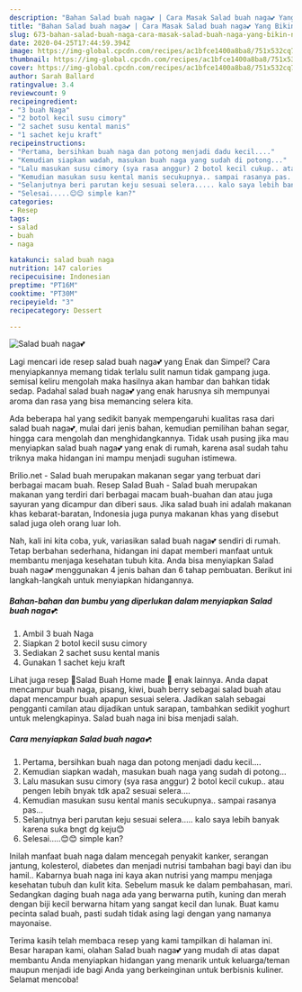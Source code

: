 ```yaml
---
description: "Bahan Salad buah naga💕 | Cara Masak Salad buah naga💕 Yang Bikin Ngiler"
title: "Bahan Salad buah naga💕 | Cara Masak Salad buah naga💕 Yang Bikin Ngiler"
slug: 673-bahan-salad-buah-naga-cara-masak-salad-buah-naga-yang-bikin-ngiler
date: 2020-04-25T17:44:59.394Z
image: https://img-global.cpcdn.com/recipes/ac1bfce1400a8ba8/751x532cq70/salad-buah-naga💕-foto-resep-utama.jpg
thumbnail: https://img-global.cpcdn.com/recipes/ac1bfce1400a8ba8/751x532cq70/salad-buah-naga💕-foto-resep-utama.jpg
cover: https://img-global.cpcdn.com/recipes/ac1bfce1400a8ba8/751x532cq70/salad-buah-naga💕-foto-resep-utama.jpg
author: Sarah Ballard
ratingvalue: 3.4
reviewcount: 9
recipeingredient:
- "3 buah Naga"
- "2 botol kecil susu cimory"
- "2 sachet susu kental manis"
- "1 sachet keju kraft"
recipeinstructions:
- "Pertama, bersihkan buah naga dan potong menjadi dadu kecil...."
- "Kemudian siapkan wadah, masukan buah naga yang sudah di potong..."
- "Lalu masukan susu cimory (sya rasa anggur) 2 botol kecil cukup.. atau pengen lebih bnyak tdk apa2 sesuai selera...."
- "Kemudian masukan susu kental manis secukupnya.. sampai rasanya pas..."
- "Selanjutnya beri parutan keju sesuai selera..... kalo saya lebih banyak karena suka bngt dg keju😊"
- "Selesai.....😊😊 simple kan?"
categories:
- Resep
tags:
- salad
- buah
- naga

katakunci: salad buah naga 
nutrition: 147 calories
recipecuisine: Indonesian
preptime: "PT16M"
cooktime: "PT30M"
recipeyield: "3"
recipecategory: Dessert

---
```



![Salad buah naga💕](https://img-global.cpcdn.com/recipes/ac1bfce1400a8ba8/751x532cq70/salad-buah-naga💕-foto-resep-utama.jpg)

Lagi mencari ide resep salad buah naga💕 yang Enak dan Simpel? Cara menyiapkannya memang tidak terlalu sulit namun tidak gampang juga. semisal keliru mengolah maka hasilnya akan hambar dan bahkan tidak sedap. Padahal salad buah naga💕 yang enak harusnya sih mempunyai aroma dan rasa yang bisa memancing selera kita.

Ada beberapa hal yang sedikit banyak mempengaruhi kualitas rasa dari salad buah naga💕, mulai dari jenis bahan, kemudian pemilihan bahan segar, hingga cara mengolah dan menghidangkannya. Tidak usah pusing jika mau menyiapkan salad buah naga💕 yang enak di rumah, karena asal sudah tahu triknya maka hidangan ini mampu menjadi suguhan istimewa.

Brilio.net - Salad buah merupakan makanan segar yang terbuat dari berbagai macam buah. Resep Salad Buah - Salad buah merupakan makanan yang terdiri dari berbagai macam buah-buahan dan atau juga sayuran yang dicampur dan diberi saus. Jika salad buah ini adalah makanan khas kebarat-baratan, Indonesia juga punya makanan khas yang disebut salad juga oleh orang luar loh.


Nah, kali ini kita coba, yuk, variasikan salad buah naga💕 sendiri di rumah. Tetap berbahan sederhana, hidangan ini dapat memberi manfaat untuk membantu menjaga kesehatan tubuh kita. Anda bisa menyiapkan Salad buah naga💕 menggunakan 4 jenis bahan dan 6 tahap pembuatan. Berikut ini langkah-langkah untuk menyiapkan hidangannya.

<!--inarticleads1-->

##### Bahan-bahan dan bumbu yang diperlukan dalam menyiapkan Salad buah naga💕:

1. Ambil 3 buah Naga
1. Siapkan 2 botol kecil susu cimory
1. Sediakan 2 sachet susu kental manis
1. Gunakan 1 sachet keju kraft


Lihat juga resep 🍓Salad Buah Home made 🍇 enak lainnya. Anda dapat mencampur buah naga, pisang, kiwi, buah berry sebagai salad buah atau dapat mencampur buah apapun sesuai selera. Jadikan salah sebagai pengganti camilan atau dijadikan untuk sarapan, tambahkan sedikit yoghurt untuk melengkapinya. Salad buah naga ini bisa menjadi salah. 

<!--inarticleads2-->

##### Cara menyiapkan Salad buah naga💕:

1. Pertama, bersihkan buah naga dan potong menjadi dadu kecil....
1. Kemudian siapkan wadah, masukan buah naga yang sudah di potong...
1. Lalu masukan susu cimory (sya rasa anggur) 2 botol kecil cukup.. atau pengen lebih bnyak tdk apa2 sesuai selera....
1. Kemudian masukan susu kental manis secukupnya.. sampai rasanya pas...
1. Selanjutnya beri parutan keju sesuai selera..... kalo saya lebih banyak karena suka bngt dg keju😊
1. Selesai.....😊😊 simple kan?


Inilah manfaat buah naga dalam mencegah penyakit kanker, serangan jantung, kolesterol, diabetes dan menjadi nutrisi tambahan bagi bayi dan ibu hamil.. Kabarnya buah naga ini kaya akan nutrisi yang mampu menjaga kesehatan tubuh dan kulit kita. Sebelum masuk ke dalam pembahasan, mari. Sedangkan daging buah naga ada yang berwarna putih, kuning dan merah dengan biji kecil berwarna hitam yang sangat kecil dan lunak. Buat kamu pecinta salad buah, pasti sudah tidak asing lagi dengan yang namanya mayonaise. 

Terima kasih telah membaca resep yang kami tampilkan di halaman ini. Besar harapan kami, olahan Salad buah naga💕 yang mudah di atas dapat membantu Anda menyiapkan hidangan yang menarik untuk keluarga/teman maupun menjadi ide bagi Anda yang berkeinginan untuk berbisnis kuliner. Selamat mencoba!
